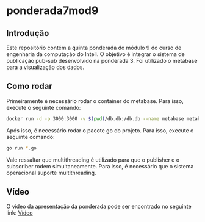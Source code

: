 # ponderada7mod9

## Introdução

Este repositório contém a quinta ponderada do módulo 9 do curso de engenharia da computação do Inteli. O objetivo é integrar o sistema de publicação pub-sub desenvolvido na ponderada 3. Foi utilizado o metabase para a visualização dos dados.

## Como rodar

Primeiramente é necessário rodar o container do metabase. Para isso, execute o seguinte comando:

```bash
docker run -d -p 3000:3000 -v $(pwd)/db.db:/db.db --name metabase metabase/metabase
```

Após isso, é necessário rodar o pacote go do projeto. Para isso, execute o seguinte comando:

```bash
go run *.go
```

Vale ressaltar que multithreading é utilizado para que o publisher e o subscriber rodem simultaneamente. Para isso, é necessário que o sistema operacional suporte multithreading.

## Vídeo

O vídeo da apresentação da ponderada pode ser encontrado no seguinte link: [Vídeo](https://youtu.be/eGAv7Lp_Jj8)
